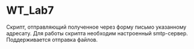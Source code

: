 # WT_Lab7
Cкрипт, отправляющий полученное через форму письмо указанному адресату. 
Для работы скрипта необходим настроенный smtp-сервер.
Поддерживается отправка файлов.

